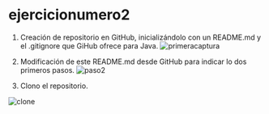 # ejercicionumero2
1. Creación de repositorio en GitHub, inicializándolo con un README.md y el .gitignore que GiHub ofrece para Java.
![primeracaptura](https://user-images.githubusercontent.com/114091307/202221574-dec2b95f-f2ea-4cb0-9e03-4f6c15a76465.png)
2. Modificación de este README.md desde GitHub para indicar lo dos primeros pasos.
![paso2](https://user-images.githubusercontent.com/114091307/202225306-2280cf08-681c-4f67-a00f-a95e7ceb26cd.png)

3. Clono el repositorio.


![clone](https://user-images.githubusercontent.com/114091307/202233073-355da142-e6ee-4c11-b2fc-db0bea998b44.png)
